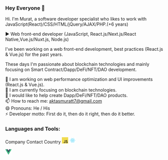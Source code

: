 <h3>Hey Everyone 👋</h3>

Hi. I'm Murat, a software developer specialist who likes to work with JavaScript(React)/CSS/HTML/jQuery/AJAX/PHP.(+6 years)

  ► Web front-end developer (JavaScript, React.js/Next.js/React Native,Vue.js/Nuxt.js, Node.js)
 
I've been working on a web front-end development, best practices (React.js & Vue.js) for the past years.

These days I'm passionate about blockchain technologies and mainly focusing on Smart Contract/Dapp/DeFi/NFT/DAO development.<br>

🌱 I am working on web performance optimization and UI improvements (React.js & Vue.js).<br>
🌱 I am currently focusing on blockchain technologies.<br>
🤔 I would like to help create Dapp/DeFi/NFT/DAO products.<br>
📫 How to reach me: aktasmuratt7@gmail.com<br>
😄 Pronouns: He / His<br>
⚡ Developer motto: First do it, then do it right, then do it better.<br>


<h3>Languages and Tools:</h3>
 

  <tr>
    <th>Company</th>
    <th>Contact</th>
    <th>Country</th>
  </tr>

 
  <tr>
    <th><a><img src="https://raw.githubusercontent.com/github/explore/80688e429a7d4ef2fca1e82350fe8e3517d3494d/topics/javascript/javascript.png"  style="width:20px"></a></th>
    <th><a><img src="https://raw.githubusercontent.com/github/explore/80688e429a7d4ef2fca1e82350fe8e3517d3494d/topics/react/react.png"  style="width:20px"></a>
</th>
    <th>


<a><img src="https://raw.githubusercontent.com/github/explore/80688e429a7d4ef2fca1e82350fe8e3517d3494d/topics/vue/vue.png"  style="width:20px"></a>
</th>
  </tr>
 
